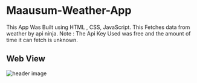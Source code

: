 # Maausum-Weather-App
This App Was Built using HTML , CSS, JavaScript. This Fetches data from weather by api ninja.
Note : The Api Key Used was free and the amount of time it can fetch is unknown.

## Web View
![header image](https://raw.github.com/Rohitpanti/Mausam-Weather-App/master/View.png)
